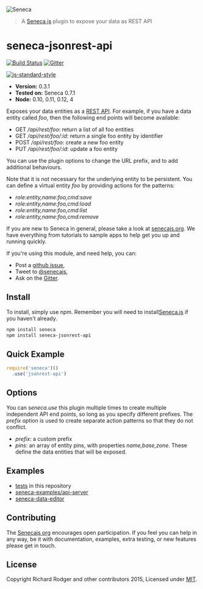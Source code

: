 ![Seneca](http://senecajs.org/files/assets/seneca-logo.png)
> A [Seneca.js][] plugin to expose your data as REST API

# seneca-jsonrest-api
[![Build Status][travis-badge]][travis-url]
[![Gitter][gitter-badge]][gitter-url]

[![js-standard-style][standard-badge]][standard-style]


- __Version:__ 0.3.1
- __Tested on:__ Seneca 0.7.1
- __Node:__ 0.10, 0.11, 0.12, 4

Exposes your data entities as a [REST
API](http://en.wikipedia.org/wiki/Representational_state_transfer). For
example, if you have a data entity called _foo_, then the following
end points will become available:

   * GET _/api/rest/foo_: return a list of all foo entities
   * GET _/api/rest/foo/:id_: return a single foo entity by identifier
   * POST _/api/rest/foo_: create a new foo entity
   * PUT _/api/rest/foo/:id_: update a foo entity

You can use the plugin options to change the URL prefix, and to add
additional behaviours.

Note that it is not necessary for the underlying entity to be
persistent. You can define a virtual entity _foo_ by providing actions for
the patterns:

   * _role:entity,name:foo,cmd:save_
   * _role:entity,name:foo,cmd:load_
   * _role:entity,name:foo,cmd:list_
   * _role:entity,name:foo,cmd:remove_

If you are new to Seneca in general, please take a look at [senecajs.org][]. We have everything from tutorials to sample apps to help get you up and running quickly.

If you're using this module, and need help, you can:

- Post a [github issue][],
- Tweet to [@senecajs][],
- Ask on the [Gitter][gitter-url].


## Install
 To install, simply use npm. Remember you will need to install[Seneca.js][] if you haven't already.

 ```sh
npm install seneca
npm install seneca-jsonrest-api
 ```

## Quick Example

   ```js
   require('seneca')()
     .use('jsonrest-api')
   ```

## Options

You can _seneca.use_ this plugin multiple times to create multiple
independent API end points, so long as you specify different
prefixes. The _prefix_ option is used to create separate action
patterns so that they do not conflict.

   * _prefix_: a custom prefix
   * _pins_: an array of entity pins, with properties _name,base,zone_. These define the data entities that will be exposed.

## Examples

   * [tests](https://github.com/rjrodger/seneca-jsonrest-api/tree/master/test) in this repository
   * [seneca-examples/api-server](https://github.com/rjrodger/seneca-examples/tree/master/api-server)
   * [seneca-data-editor](https://github.com/rjrodger/seneca-data-editor)


## Contributing
The [Senecajs org][] encourages open participation. If you feel you can help in any way, be it with
documentation, examples, extra testing, or new features please get in touch.

## License
Copyright Richard Rodger and other contributors 2015, Licensed under [MIT][].

[travis-badge]: https://travis-ci.org/rjrodger/seneca-jsonrest-api.png?branch=master
[travis-url]: https://travis-ci.org/rjrodger/seneca-jsonrest-api
[gitter-badge]: https://badges.gitter.im/Join%20Chat.svg
[gitter-url]: https://gitter.im/senecajs/seneca
[standard-badge]: https://raw.githubusercontent.com/feross/standard/master/badge.png
[standard-style]: https://github.com/feross/standard

[MIT]: ./LICENSE
[Senecajs org]: https://github.com/senecajs/
[senecajs.org]: http://senecajs.org/
[Seneca.js]: https://www.npmjs.com/package/seneca
[github issue]: https://github.com/maxired/seneca-jsonrest-api/issues
[@senecajs]: http://twitter.com/senecajs
